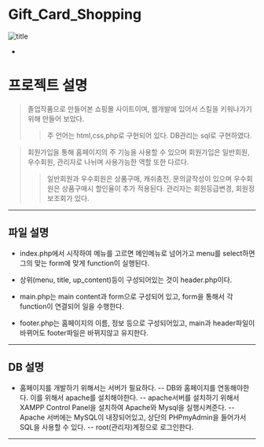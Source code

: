 # Gift_Card_Shopping

![title](https://user-images.githubusercontent.com/66298612/138408011-3541e93e-f80c-479f-a259-995a010d4f1d.JPG)


*

# 프로젝트 설명

>졸업작품으로 만들어본 쇼핑몰 사이트이며, 웹개발에 있어서 스킬을 키워나가기 위해 만들어 보았다.
>>주 언어는 html,css,php로 구현되어 있다.
>>DB관리는 sql로 구현하였다.

>회원가입을 통해 홈페이지의 주 기능을 사용할 수 있으며
>회원가입은 일반회원, 우수회원, 관리자로 나뉘며 사용가능한 역할 또한 다르다.
>>일반회원과 우수회원은 상품구매, 캐쉬충전, 문의글작성이 있으며 우수회원은 상품구매시 할인율이 추가 적용된다.
>>관리자는 회원등급변경, 회원정보조회가 있다.

----

## 파일 설명

- index.php에서 시작하여 메뉴를 고르면 메인메뉴로 넘어가고 menu를 select하면 그의 맞는 form에 맞게 function이 실행된다.

- 상위(menu, title, up_content)등이 구성되어있는 것이 header.php이다. 

- main.php는 main content과 form으로 구성되어 있고, form을 통해서 각 function이 연결되어 일을 수행한다.

- footer.php는 홈페이지의 이름, 정보 등으로 구성되어있고, main과 header파일이 바뀌어도 footer파일은 바뀌지않고 유지한다.

----

## DB 설명

- 홈페이지를 개발하기 위해서는 서버가 필요하다. 
-- DB와 홈페이지를 연동해야한다. 이를 위해서 apache를 설치해야한다. 
-- apache서버를 설치하기 위해서 XAMPP Control Panel을 설치하여 Apache와 Mysql을 실행시켜준다.
-- Apache 서버에는 MySQL이 내장되어있고, 상단의 PHPmyAdmin을 들어가서 SQL을 사용할 수 있다. 
-- root(관리자)계정으로 로그인한다.

----
